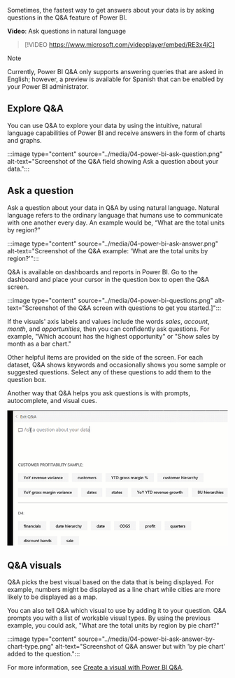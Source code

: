 ﻿Sometimes, the fastest way to get answers about your data is by asking questions in the Q&A feature of Power BI.

**Video**: Ask questions in natural language
> [!VIDEO https://www.microsoft.com/videoplayer/embed/RE3x4jC]

> [!NOTE]
> Currently, Power BI Q&A only supports answering queries that are asked in English; however, a preview is available for Spanish that can be enabled by your Power BI administrator.

## Explore Q&A

You can use Q&A to explore your data by using the intuitive, natural language capabilities of Power BI and receive answers in the form of charts and graphs.

:::image type="content" source="../media/04-power-bi-ask-question.png" alt-text="Screenshot of the Q&A field showing Ask a question about your data.":::

## Ask a question

Ask a question about your data in Q&A by using natural language. Natural language refers to the ordinary language that humans use to communicate with one another every day. An example would be, “What are the total units by region?”

:::image type="content" source="../media/04-power-bi-ask-answer.png" alt-text="Screenshot of the Q&A example: 'What are the total units by region?'":::

Q&A is available on dashboards and reports in Power BI. Go to the dashboard and place your cursor in the question box to open the Q&A screen.

:::image type="content" source="../media/04-power-bi-questions.png" alt-text="Screenshot of the Q&A screen with questions to get you started.]":::

If the visuals' axis labels and values include the words *sales*, *account*, *month*, and *opportunities*, then you can confidently ask questions. For example, "Which account has the highest opportunity" or "Show sales by month as a bar chart."

Other helpful items are provided on the side of the screen. For each dataset, Q&A shows keywords and occasionally shows you some sample or suggested questions. Select any of these questions to add them to the question box.

Another way that Q&A helps you ask questions is with prompts, autocomplete, and visual cues.

![Animated screenshot of Power BI answering Q&A questions.](../media/04-power-bi-qa.gif)

## Q&A visuals

Q&A picks the best visual based on the data that is being displayed. For example, numbers might be displayed as a line chart while cities are more likely to be displayed as a map.

You can also tell Q&A which visual to use by adding it to your question. Q&A prompts you with a list of workable visual types. By using the previous example, you could ask, "What are the total units by region by pie chart?"

:::image type="content" source="../media/04-power-bi-ask-answer-by-chart-type.png" alt-text="Screenshot of Q&A answer but with 'by pie chart' added to the question.":::

For more information, see [Create a visual with Power BI Q&A](/power-bi/power-bi-visualization-introduction-to-q-and-a/?azure-portal=true).
